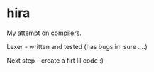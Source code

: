 # hira
My attempt on compilers.

Lexer - written and tested (has bugs im sure ....) 

Next step - create a firt lil code :)
